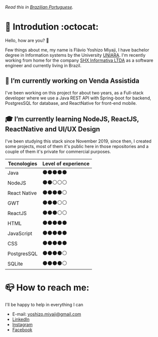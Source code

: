 *Read this in [Brazilian Portuguese](README.pt-BR.md).*

<!--
**FlavioMiyaji/FlavioMiyaji** is a ✨ _special_ ✨ repository because its `README.md` (this file) appears on your GitHub profile.

Here are some ideas to get you started:

- 🔭 I’m currently working on ...
- 🌱 I’m currently learning ...
- 👯 I’m looking to collaborate on ...
- 🤔 I’m looking for help with ...
- 💬 Ask me about ...
- 📫 How to reach me: ...
- 😄 Pronouns: ...
- ⚡ Fun fact: ...
-->

# :wave: Introdution :octocat:
Hello, how are you? :metal:

Few things about me, my name is Flávio Yoshizo Miyaji, I have bachelor degree in Information systems by the University [UNIARA](https://www.uniara.com.br/). I'm recently working from home for the company [SHX Informativa LTDA](http://www.shx.com.br/site/) as a software engineer and currently living in Brazil.

## :briefcase: I’m currently working on Venda Assistida
I've been working on this project for about two years, as a Full-stack developer where we use a Java REST API with Spring-boot for backend, PostgresSQL for database, and ReactNative for front-end mobile.

## :mortar_board: I’m currently learning NodeJS, ReactJS, ReactNative and UI/UX Design
I've been studying this stack since November 2019, since then, I created some projects, most of them it's public here in those repositories and a couple of them it's private for commercial purposes.

|Tecnologies|Level of experience|
|-|-|
|Java|:black_circle::black_circle::black_circle::black_circle::black_circle:|
|NodeJS|:black_circle::black_circle::white_circle::white_circle::white_circle:|
|React Native|:black_circle::black_circle::black_circle::black_circle::white_circle:|
|GWT|:black_circle::black_circle::black_circle::white_circle::white_circle:|
|ReactJS|:black_circle::black_circle::black_circle::white_circle::white_circle:|
|HTML|:black_circle::black_circle::black_circle::black_circle::black_circle:|
|JavaScript|:black_circle::black_circle::black_circle::black_circle::black_circle:|
|CSS|:black_circle::black_circle::black_circle::black_circle::black_circle:|
|PostgresSQL|:black_circle::black_circle::black_circle::black_circle::white_circle:|
|SQLite|:black_circle::black_circle::black_circle::black_circle::white_circle:|

# :mailbox_closed: How to reach me:
I'll be happy to help in everything I can
- E-mail: yoshizo.miyaji@gmail.com
- [LinkedIn](https://www.linkedin.com/in/flavio-yoshizo-miyaji-b2500a199/)
- [Instagram](https://www.instagram.com/flaviomiyaji/)
- [Facebook](https://www.facebook.com/flavio.miyaji.3)
